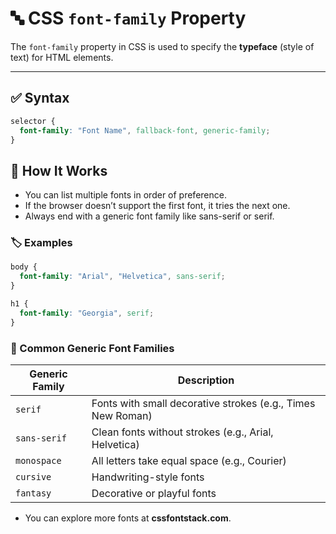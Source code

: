 # 🔤 CSS `font-family` Property

The `font-family` property in CSS is used to specify the **typeface** (style of text) for HTML elements.

---

## ✅ Syntax

```css
selector {
  font-family: "Font Name", fallback-font, generic-family;
}
```

## 🧠 How It Works
- You can list multiple fonts in order of preference.
- If the browser doesn’t support the first font, it tries the next one.
- Always end with a generic font family like sans-serif or serif.

### 🏷️ Examples
```css
body {
  font-family: "Arial", "Helvetica", sans-serif;
}

h1 {
  font-family: "Georgia", serif;
}
```

### 🎨 Common Generic Font Families

| Generic Family | Description                                      |
|----------------|--------------------------------------------------|
| `serif`        | Fonts with small decorative strokes (e.g., Times New Roman) |
| `sans-serif`   | Clean fonts without strokes (e.g., Arial, Helvetica)        |
| `monospace`    | All letters take equal space (e.g., Courier)               |
| `cursive`      | Handwriting-style fonts                                  |
| `fantasy`      | Decorative or playful fonts                              |

- You can explore more fonts at **cssfontstack.com**.